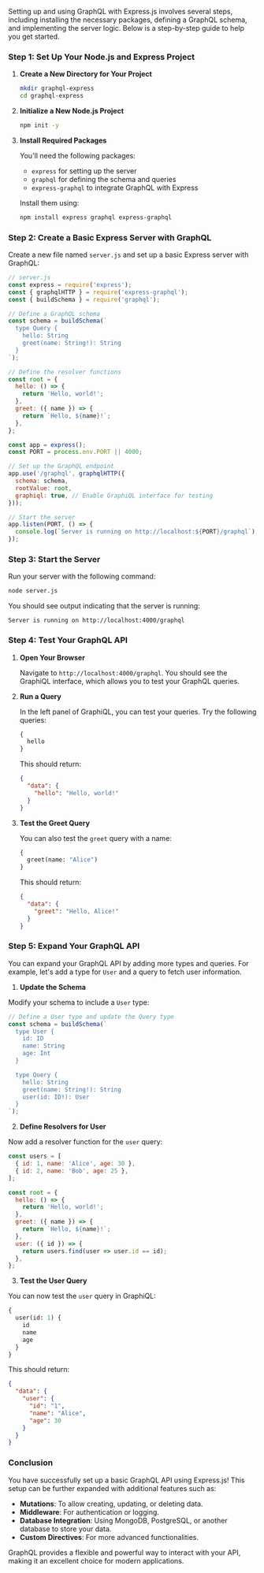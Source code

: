 Setting up and using GraphQL with Express.js involves several steps, including installing the necessary packages, defining a GraphQL schema, and implementing the server logic. Below is a step-by-step guide to help you get started.

### Step 1: Set Up Your Node.js and Express Project

1. **Create a New Directory for Your Project**

   ```bash
   mkdir graphql-express
   cd graphql-express
   ```

2. **Initialize a New Node.js Project**

   ```bash
   npm init -y
   ```

3. **Install Required Packages**

   You'll need the following packages:
   - `express` for setting up the server
   - `graphql` for defining the schema and queries
   - `express-graphql` to integrate GraphQL with Express

   Install them using:

   ```bash
   npm install express graphql express-graphql
   ```

### Step 2: Create a Basic Express Server with GraphQL

Create a new file named `server.js` and set up a basic Express server with GraphQL:

```javascript
// server.js
const express = require('express');
const { graphqlHTTP } = require('express-graphql');
const { buildSchema } = require('graphql');

// Define a GraphQL schema
const schema = buildSchema(`
  type Query {
    hello: String
    greet(name: String!): String
  }
`);

// Define the resolver functions
const root = {
  hello: () => {
    return 'Hello, world!';
  },
  greet: ({ name }) => {
    return `Hello, ${name}!`;
  },
};

const app = express();
const PORT = process.env.PORT || 4000;

// Set up the GraphQL endpoint
app.use('/graphql', graphqlHTTP({
  schema: schema,
  rootValue: root,
  graphiql: true, // Enable GraphiQL interface for testing
}));

// Start the server
app.listen(PORT, () => {
  console.log(`Server is running on http://localhost:${PORT}/graphql`);
});
```

### Step 3: Start the Server

Run your server with the following command:

```bash
node server.js
```

You should see output indicating that the server is running:

```
Server is running on http://localhost:4000/graphql
```

### Step 4: Test Your GraphQL API

1. **Open Your Browser**

   Navigate to `http://localhost:4000/graphql`. You should see the GraphiQL interface, which allows you to test your GraphQL queries.

2. **Run a Query**

   In the left panel of GraphiQL, you can test your queries. Try the following queries:

   ```graphql
   {
     hello
   }
   ```

   This should return:

   ```json
   {
     "data": {
       "hello": "Hello, world!"
     }
   }
   ```

3. **Test the Greet Query**

   You can also test the `greet` query with a name:

   ```graphql
   {
     greet(name: "Alice")
   }
   ```

   This should return:

   ```json
   {
     "data": {
       "greet": "Hello, Alice!"
     }
   }
   ```

### Step 5: Expand Your GraphQL API

You can expand your GraphQL API by adding more types and queries. For example, let's add a type for `User` and a query to fetch user information.

1. **Update the Schema**

Modify your schema to include a `User` type:

```javascript
// Define a User type and update the Query type
const schema = buildSchema(`
  type User {
    id: ID
    name: String
    age: Int
  }

  type Query {
    hello: String
    greet(name: String!): String
    user(id: ID!): User
  }
`);
```

2. **Define Resolvers for User**

Now add a resolver function for the `user` query:

```javascript
const users = [
  { id: 1, name: 'Alice', age: 30 },
  { id: 2, name: 'Bob', age: 25 },
];

const root = {
  hello: () => {
    return 'Hello, world!';
  },
  greet: ({ name }) => {
    return `Hello, ${name}!`;
  },
  user: ({ id }) => {
    return users.find(user => user.id == id);
  },
};
```

3. **Test the User Query**

You can now test the `user` query in GraphiQL:

```graphql
{
  user(id: 1) {
    id
    name
    age
  }
}
```

This should return:

```json
{
  "data": {
    "user": {
      "id": "1",
      "name": "Alice",
      "age": 30
    }
  }
}
```

### Conclusion

You have successfully set up a basic GraphQL API using Express.js! This setup can be further expanded with additional features such as:

- **Mutations**: To allow creating, updating, or deleting data.
- **Middleware**: For authentication or logging.
- **Database Integration**: Using MongoDB, PostgreSQL, or another database to store your data.
- **Custom Directives**: For more advanced functionalities.

GraphQL provides a flexible and powerful way to interact with your API, making it an excellent choice for modern applications.
